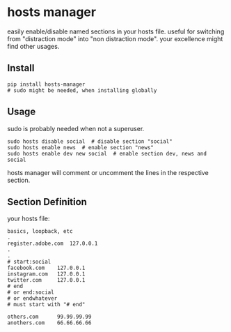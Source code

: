 
# hosts manager

easily enable/disable named sections in your hosts file.
useful for switching from "distraction mode" into "non distraction mode". 
your excellence might find other usages.

## Install

    pip install hosts-manager
    # sudo might be needed, when installing globally

## Usage

sudo is probably needed when not a superuser.

```
sudo hosts disable social  # disable section "social" 
sudo hosts enable news  # enable section "news" 
sudo hosts enable dev new social  # enable section dev, news and social
```

hosts manager will comment or uncomment the lines in the respective section.


## Section Definition

your hosts file:

``` 
basics, loopback, etc
.
register.adobe.com  127.0.0.1
.
.
# start:social
facebook.com    127.0.0.1
instagram.com   127.0.0.1
twitter.com     127.0.0.1
# end  
# or end:social
# or endwhatever
# must start with "# end"

others.com      99.99.99.99
anothers.com    66.66.66.66
